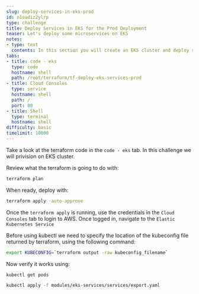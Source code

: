 ```yaml
---
slug: deploy-services-in-eks-prod
id: n1oadiz2ylrp
type: challenge
title: Deploy Services in EKS for the Prod Deployment
teaser: Let's deploy some microservices on EKS
notes:
- type: text
  contents: In this section you will create an EKS cluster and deploy some services.
tabs:
- title: code - eks
  type: code
  hostname: shell
  path: /root/terraform/tf-deploy-eks-services-prod
- title: Cloud Consoles
  type: service
  hostname: shell
  path: /
  port: 80
- title: Shell
  type: terminal
  hostname: shell
difficulty: basic
timelimit: 10000
---
```


Take a look at the terraform code in the `code - eks` tab. In this challenge we will privision on EKS cluster.

Review what the terraform is going to do with:

```sh
terraform plan
```

When ready, deploy with:
```sh
terraform apply -auto-approve
```

Once the `terraform apply` is running, use the credentials in the `Cloud Consoles` tab to login to AWS. Once logged in, navigate to the `Elastic Kubernetes Service`

Before using kubectl we need to specify the location of the kubeconfig file returned by terraform, using the following command:
```sh
export KUBECONFIG=`terraform output -raw kubeconfig_filename`
```

Now verify it works using:
```sh
kubectl get pods
```

 ```sh
 kubectl apply -f modules/eks-services/services/export.yaml
 ```